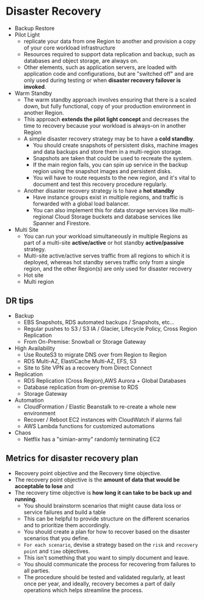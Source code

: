 # Disaster Recovery
- Backup Restore
- Pilot Light
  - replicate your data from one Region to another and provision a copy of your core workload infrastructure
  - Resources required to support data replication and backup, such as databases and object storage, are always on.
  - Other elements, such as application servers, are loaded with application code and configurations, but are "switched off" and are only used during testing or when **disaster recovery failover is invoked**.
- Warm Standby
  - The warm standby approach involves ensuring that there is a scaled down, but fully functional, copy of your production environment in another Region. 
  - This approach **extends the pilot light concept** and decreases the time to recovery because your workload is always-on in another Region
  - A simple disaster recovery strategy may be to have a **cold standby**.
    - You should create snapshots of persistent disks, machine images and data backups and store them in a multi-region storage.
    - Snapshots are taken that could be used to recreate the system.
    - If the main region fails, you can spin up service in the backup region using the snapshot images and persistent disks.
    - You will have to route requests to the new region, and it's vital to document and test this recovery procedure regularly.
  - Another disaster recovery strategy is to have a **hot standby**
    - Have instance groups exist in multiple regions, and traffic is forwarded with a global load balancer.
    - You can also implement this for data storage services like multi-regional Cloud Storage buckets and database services like Spanner and Firestore.
- Multi Site		
  - You can run your workload simultaneously in multiple Regions as part of a multi-site **active/active** or hot standby **active/passive** strategy.
  - Multi-site active/active serves traffic from all regions to which it is deployed, whereas hot standby serves traffic only from a single region, and the other Region(s) are only used for disaster recovery
   - Hot site
   - Multi region

## DR tips
- Backup
  - EBS Snapshots, RDS automated backups / Snapshots, etc... 
  - Regular pushes to S3 / S3 IA / Glacier, Lifecycle Policy, Cross Region Replication 
  - From On-Premise: Snowball or Storage Gateway
- High Availability
  -  Use RouteS3 to migrate DNS over from Region to Region
  -  RDS Multi-AZ, ElastiCache Multi-AZ, EFS, S3
  -  Site to Site VPN as a recovery from Direct Connect
- Replication
  - RDS Replication (Cross Region),AWS Aurora + Global Databases
  - Database replication from on-premise to RDS 
  - Storage Gateway
- Automation
  - CloudFormation / Elastic Beanstalk to re-create a whole new environment
  - Recover / Reboot EC2 instances with CloudWatch if alarms fail
  - AWS Lambda functions for customized automations 
- Chaos
  - Netflix has a "simian-army" randomly terminating EC2 

## Metrics for disaster recovery plan
- Recovery point objective and the Recovery time objective.
- The recovery point objective is the **amount of data that would be acceptable to lose** and
- The recovery time objective is **how long it can take to be back up and running**.
  - You should brainstorm scenarios that might cause data loss or service failures and build a table
  - This can be helpful to provide structure on the different scenarios and to prioritize them accordingly.
  - You should create a plan for how to recover based on the disaster scenarios that you define.
  - `For each scenario`, devise a strategy based on the `risk` and `recovery point` and `time` objectives.
  - This isn't something that you want to simply document and leave.
  - You should communicate the process for recovering from failures to all parties.
  - The procedure should be tested and validated regularly, at least once per year, and ideally, recovery becomes a part of daily operations which helps streamline the process.
